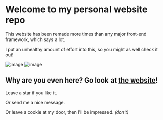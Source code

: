 # Welcome to my personal website repo

This website has been remade more times than any major front-end framework, which says a lot.

I put an unhealthy amount of effort into this, so you might as well check it out!

![image](https://github.com/user-attachments/assets/da2c7279-b457-44ae-bd6e-652111a5a82a)
![image](https://github.com/user-attachments/assets/d8eb8bf8-d680-4364-8954-33204c541a1e)

## Why are you even here? Go look at [the website](https://gustafik.com)!

Leave a star if you like it.

Or send me a nice message.

Or leave a cookie at my door, then I'll be impressed.
*(don't)*
